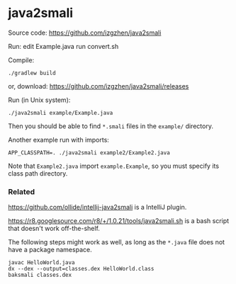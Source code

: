 java2smali
===

Source code:
    https://github.com/izgzhen/java2smali

Run:
    edit Example.java
    run convert.sh

Compile:

    ./gradlew build

or, download: https://github.com/izgzhen/java2smali/releases

Run (in Unix system):

    ./java2smali example/Example.java

Then you should be able to find `*.smali` files in the `example/` directory.

Another example run with imports:

    APP_CLASSPATH=. ./java2smali example2/Example2.java

Note that `Example2.java` import `example.Example`, so you must specify its class path directory.

### Related

https://github.com/ollide/intellij-java2smali is a IntelliJ plugin.

https://r8.googlesource.com/r8/+/1.0.21/tools/java2smali.sh is a bash script
that doesn't work off-the-shelf.

The following steps might work as well, as long as the `*.java` file
does not have a package namespace.

```
javac HelloWorld.java
dx --dex --output=classes.dex HelloWorld.class
baksmali classes.dex
```

